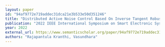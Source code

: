 ```yaml
---
layout: paper
id: "94af9772e719addec31dca21e3b533e50d351246"
title: "Distributed Active Noise Control Based On Inverse Tangent Robust Least Mean Logarithmic Square"
publication: "2022 IEEE International Symposium on Smart Electronic Systems (iSES)"
year: 2022
external_url: https://www.semanticscholar.org/paper/94af9772e719addec31dca21e3b533e50d351246
authors: "Rajapantula Kranthi, Vasundhara"
---
```

